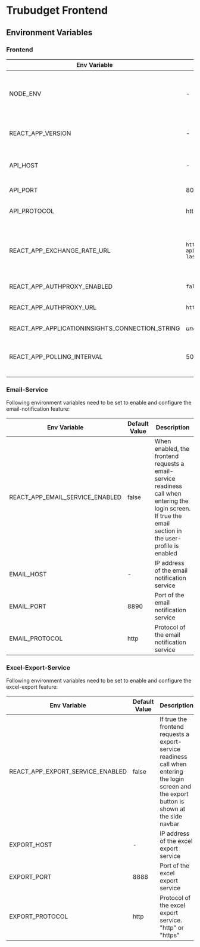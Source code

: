 # Trubudget Frontend

## Environment Variables

### Frontend

| Env Variable                                    | Default Value                                                                       | Description                                                                                                                                                                                                   |
| ----------------------------------------------- | ----------------------------------------------------------------------------------- | ------------------------------------------------------------------------------------------------------------------------------------------------------------------------------------------------------------- |
| NODE_ENV                                        | -                                                                                   | If set to `development` search Trubudget's external services (Email-/Excel-Export-Service) on localhost. <br>If set to `production` disable Redux devtools extension                                          |
| REACT_APP_VERSION                               | -                                                                                   | Injected version via `$npm_package_version` in`.env` file to ensure the version is shown in the frontend                                                                                                      |
| API_HOST                                        | -                                                                                   | IP address of the api. This is only required if nginx proxy is used. <br>**Hint:** When deployed locally the host is set to localhost                                                                         |
| API_PORT                                        | 8080                                                                                | Port of the api. This is only required if nginx proxy is used                                                                                                                                                 |
| API_PROTOCOL                                    | http                                                                                | Protocol of the api. This is only required if nginx proxy is used. "http" or "https"                                                                                                                          |
| REACT_APP_EXCHANGE_RATE_URL                     | `https://data-api.ecb.europa.eu/service/data/EXR/D..EUR.SP00.A?lastNObservations=1` | The external URL where the exchange rates are fetched from. _Note: Setting this variable is generally not recommended. Optional configuration is provided in case of ECB changing the location of forex API._ |
| REACT_APP_AUTHPROXY_ENABLED                     | `false`                                                                             | Enables rendering of auth proxy login button                                                                                                                                                                  |
| REACT_APP_AUTHPROXY_URL                         | `http://localhost:4000/signin`                                                      | auth proxy ingress. Required if REACT_APP_AUTHPROXY_ENABLED is set to true                                                                                                                                    |
| REACT_APP_APPLICATIONINSIGHTS_CONNECTION_STRING | _undefined_                                                                         | Azure Application Insights Connection String                                                                                                                                                                  |
| REACT_APP_POLLING_INTERVAL                      | 5000                                                                                | How often is data fetched from the server, in milliseconds. We recommend setting to 30000 (30 seconds), maybe longer if you experience performance issues.                                                    |

### Email-Service

Following environment variables need to be set to enable and configure the email-notification feature:

| Env Variable                    | Default Value | Description                                                                                                                                                     |
| ------------------------------- | ------------- | --------------------------------------------------------------------------------------------------------------------------------------------------------------- |
| REACT_APP_EMAIL_SERVICE_ENABLED | false         | When enabled, the frontend requests a email-service readiness call when entering the login screen.<br/>If true the email section in the user-profile is enabled |
| EMAIL_HOST                      | -             | IP address of the email notification service                                                                                                                    |
| EMAIL_PORT                      | 8890          | Port of the email notification service                                                                                                                          |
| EMAIL_PROTOCOL                  | http          | Protocol of the email notification service                                                                                                                      |

### Excel-Export-Service

Following environment variables need to be set to enable and configure the excel-export feature:

| Env Variable                     | Default Value | Description                                                                                                                                         |
| -------------------------------- | ------------- | --------------------------------------------------------------------------------------------------------------------------------------------------- |
| REACT_APP_EXPORT_SERVICE_ENABLED | false         | If true the frontend requests a export-service readiness call when entering the login screen and <br/>the export button is shown at the side navbar |
| EXPORT_HOST                      | -             | IP address of the excel export service                                                                                                              |
| EXPORT_PORT                      | 8888          | Port of the excel export service                                                                                                                    |
| EXPORT_PROTOCOL                  | http          | Protocol of the excel export service. "http" or "https"                                                                                             |
